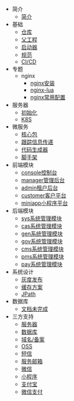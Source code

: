 * 简介
  * [简介](/README.md "简介")
* 基础
  * [仓库](/base/repo.md "仓库")
  * [父工程](/base/parent.md "父工程")
  * [启动器](/base/starter.md "启动器")
  * [规范](/base/standard.md "规范")
  * [CI/CD](/base/cicd.md "CI/CD")
* 专题
  * nginx
    * [nginx安装](/nginx/nginx_install.md "Nginx 安装")
    * [nginx-lua](/nginx/nginx_lua.md "Nginx Lua")
    * [nginx常用配置](/nginx/nginx_config.md "Nginx 配置")
* 服务器
  * [初始化](/server/init.md "服务器初始化")
  * [K8S](/server/k8s.md "K8S")
* 微服务
  * [核心包](/micro/core.md "核心包")
  * [跟踪信息传递](/micro/trace.md "跟踪信息传递")
  * [代码生成器](/micro/gen.md "代码/项目生成器")
  * [脚手架](/micro/demo.md "脚手架")
* 前端模块
  * [console控制台](/front/console.md "console控制台")
  * [manager管理后台](/front/manager.md "manager管理后台")
  * [admin租户后台](/front/manager.md "admin租户后台")
  * [customer客户平台](/front/customer.md "customer客户平台")
  * [miniapp小程序平台](/front/miniapp.md "miniapp小程序平台")
* 后端模块
  * [sys系统管理模块](/backend/sys.md "sys系统管理模块")
  * [cas系统管理模块](/backend/cas.md "cas系统管理模块")
  * [gen系统管理模块](/backend/gen.md "gen系统管理模块")
  * [gov系统管理模块](/backend/gov.md "gov系统管理模块")
  * [cms系统管理模块](/backend/cms.md "cms系统管理模块")
  * [pms系统管理模块](/backend/pms.md "pms系统管理模块")
  * [pay系统管理模块](/backend/pay.md "pay系统管理模块")
* 系统设计
  * [灰度发布](/design/gray_release.md "灰度发布")
  * [缓存方案](/design/cache.md "缓存方案")
  * [JPath](/design/jpath.md "JPath")
* 数据库
  * [文档未完成](/md/db.md "数据库")
* 三方支持
  * [服务器](/third/server.md "服务器")
  * [数据库](/third/database.md "数据库")
  * [域名/备案](/third/domain.md "域名/备案")
  * [OSS](/third/oss.md "OSS")
  * [短信](/third/sms.md "短信")
  * [服务邮箱](/third/email.md "服务邮箱")
  * [微信](/third/wechat.md "微信")
  * [小程序](/third/miniapp.md "小程序")
  * [支付宝](/third/alipay.md "支付宝")
  * [微信支付](/third/wxpay.md "微信支付")